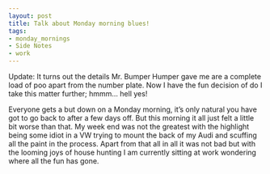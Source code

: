 ```yaml
---
layout: post
title: Talk about Monday morning blues!
tags:
- monday_mornings
- Side Notes
- work
---
```

Update:
It turns out the details Mr. Bumper Humper gave me are a complete load of poo apart from the number plate. Now I have the fun decision of do I take this matter further; hmmm… hell yes!

Everyone gets a but down on a Monday morning, it’s only natural you have got to go back to after a few days off. But this morning it all just felt a little bit worse than that. My week end was not the greatest with the highlight being some idiot in a VW trying to mount the back of my Audi and scuffing all the paint in the process.
Apart from that all in all it was not bad but with the looming joys of house hunting I am currently sitting at work wondering where all the fun has gone.
